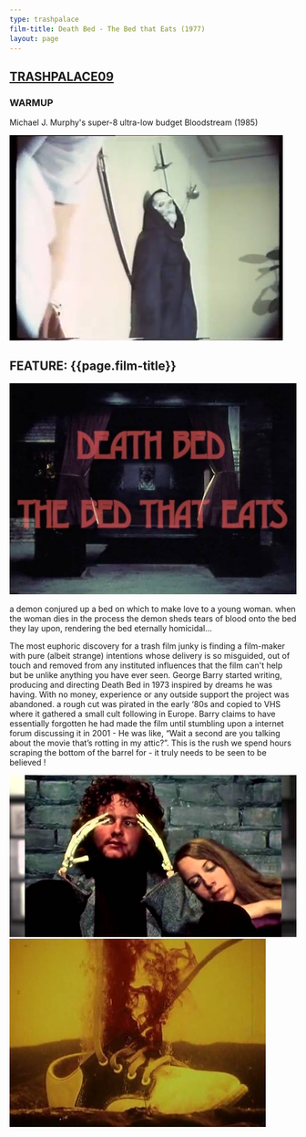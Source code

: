 ```yaml
---
type: trashpalace
film-title: Death Bed - The Bed that Eats (1977)
layout: page
---
```


## [TRASHPALACE09]({{page.url}})

### WARMUP
 Michael J. Murphy's super-8 ultra-low budget Bloodstream (1985)

![warmupfilm](/images/trashpalace/TP09-warmup0.jpg)

## FEATURE: {{page.film-title}}

![poster](/images/trashpalace/TP09-0.jpg)

a demon conjured up a bed on which to make love to a young woman. when the woman dies in the process the demon sheds tears of blood onto the bed they lay upon, rendering the bed eternally homicidal...

The most euphoric discovery for a trash film junky is finding a film-maker with pure (albeit strange) intentions whose delivery is so misguided, out of touch and removed from any instituted influences that the film can't help but be unlike anything you have ever seen. George Barry started writing, producing and directing Death Bed in 1973 inspired by dreams he was having. With no money, experience or any outside support the project was abandoned. a rough cut was pirated in the early ‘80s and copied to VHS where it gathered a small cult following in Europe. Barry claims to have essentially forgotten he had made the film until stumbling upon a internet forum discussing it in 2001 - He was like, “Wait a second are you talking about the movie that’s rotting in my attic?”. This is the rush we spend hours scraping the bottom of the barrel for - it truly needs to be seen to be believed !

![poster](/images/trashpalace/TP09-1.jpg)
![poster](/images/trashpalace/TP09-2.jpg)



